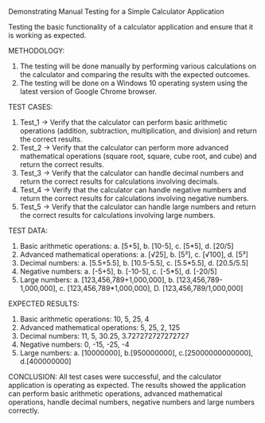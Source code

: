 Demonstrating Manual Testing for a Simple Calculator Application


Testing the basic functionality of a calculator application and ensure that it is working as expected.



METHODOLOGY:
  1. The testing will be done manually by performing various calculations on the calculator and comparing the results with the expected outcomes.
  2. The testing will be done on a Windows 10 operating system using the latest version of Google Chrome browser.



TEST CASES:
  1. Test_1 -> Verify that the calculator can perform basic arithmetic operations (addition, subtraction, multiplication, and division) and return the correct results.
  2. Test_2 -> Verify that the calculator can perform more advanced mathematical operations (square root, square, cube root, and cube) and return the correct results.
  3. Test_3 -> Verify that the calculator can handle decimal numbers and return the correct results for calculations involving decimals.
  4. Test_4 -> Verify that the calculator can handle negative numbers and return the correct results for calculations involving negative numbers.
  5. Test_5 -> Verify that the calculator can handle large numbers and return the correct results for calculations involving large numbers.



TEST DATA:
  1. Basic arithmetic operations: a. [5+5], b. [10-5], c. [5*5], d. [20/5]
  2. Advanced mathematical operations: a. [√25], b. [5²], c. [√100], d. [5³]
  3. Decimal numbers: a. [5.5+5.5], b. [10.5-5.5], c. [5.5*5.5], d. [20.5/5.5]
  4. Negative numbers: a. [-5+5], b. [-10-5], c. [-5*5], d. [-20/5]
  5. Large numbers: a. [123,456,789+1,000,000], b. [123,456,789-1,000,000], c. [123,456,789*1,000,000], D. [123,456,789/1,000,000]



EXPECTED RESULTS:
  1. Basic arithmetic operations: 10, 5, 25, 4
  2. Advanced mathematical operations: 5, 25, 2, 125
  3. Decimal numbers: 11, 5, 30.25, 3.727272727272727
  4. Negative numbers: 0, -15, -25, -4
  5. Large numbers: a. [10000000], b.[950000000], c.[25000000000000], d.[400000000]


CONCLUSION:
  All test cases were successful, and the calculator application is operating as expected. The results showed the application can perform basic arithmetic operations, advanced mathematical operations, handle decimal numbers, negative numbers and large numbers correctly.




